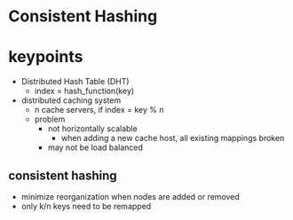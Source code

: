 Consistent Hashing
====
# keypoints

- Distributed Hash Table (DHT)
    - index = hash_function(key)
- distributed caching system
    - n cache servers, if index = key % n
    - problem
        - not horizontally scalable
            - when adding a new cache host, all existing mappings broken
        - may not be load balanced

## consistent hashing
- minimize reorganization when nodes are added or removed
- only k/n keys need to be remapped 
